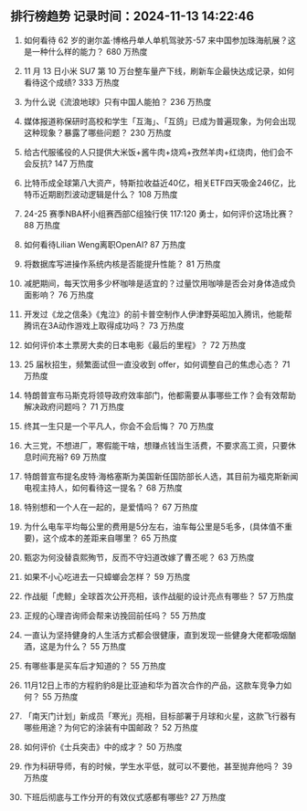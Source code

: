 
## 排行榜趋势 记录时间：2024-11-13 14:22:46
  
  1. 如何看待 62 岁的谢尔盖·博格丹单人单机驾驶苏-57 来中国参加珠海航展？这是一种什么样的能力？ 680 万热度
    
  2. 11 月 13 日小米 SU7 第 10 万台整车量产下线，刷新车企最快达成记录，如何看待这个成绩? 333 万热度
    
  3. 为什么说《流浪地球》只有中国人能拍？ 236 万热度
    
  4. 媒体报道称保研时高校和学生「互海」、「互鸽」已成为普遍现象，为何会出现这种现象？暴露了哪些问题？ 230 万热度
    
  5. 给古代服徭役的人只提供大米饭+酱牛肉+烧鸡+孜然羊肉+红烧肉，他们会不会反抗? 147 万热度
    
  6. 比特币成全球第八大资产，特斯拉收益近40亿，相关ETF四天吸金246亿，比特币近期剧烈波动逻辑是什么？ 108 万热度
    
  7. 24-25 赛季NBA杯小组赛西部C组独行侠 117:120 勇士，如何评价这场比赛？ 88 万热度
    
  8. 如何看待Lilian Weng离职OpenAI? 87 万热度
    
  9. 将数据库写进操作系统内核是否能提升性能？ 81 万热度
    
  10. 减肥期间，每天饮用多少杯咖啡是适宜的？过量饮用咖啡是否会对身体造成负面影响？ 76 万热度
    
  11. 开发过《龙之信条》《鬼泣》的前卡普空制作人伊津野英昭加入腾讯，他能帮腾讯在3A动作游戏上取得成功吗？ 73 万热度
    
  12. 如何评价本土票房大卖的日本电影《最后的里程》？ 72 万热度
    
  13. 25 届秋招生，频繁面试但一直没收到 offer，如何调整自己的焦虑心态？ 71 万热度
    
  14. 特朗普宣布马斯克将领导政府效率部门，他都需要从事哪些工作？会有效帮助解决政府问题吗？ 71 万热度
    
  15. 终其一生只是一个平凡人，你会不会后悔？ 70 万热度
    
  16. 大三党，不想进厂，寒假能干啥，想赚点钱当生活费，不要求高工资，只要休息时间充裕? 69 万热度
    
  17. 特朗普宣布提名皮特·海格塞斯为美国新任国防部长人选，其目前为福克斯新闻电视主持人，如何看待这一提名？ 68 万热度
    
  18. 特别想和一个人在一起的，是爱情吗？ 67 万热度
    
  19. 为什么电车平均每公里的费用是5分左右，油车每公里是5毛多，(具体值不重要)，这个成本的差距来自哪里？ 65 万热度
    
  20. 甄宓为何没替袁熙殉节，反而不守妇道改嫁了曹丕呢？ 63 万热度
    
  21. 如果不小心吃进去一只蟑螂会怎样？ 59 万热度
    
  22. 作战艇「虎鲸」全球首次公开亮相，该作战艇的设计亮点有哪些？ 57 万热度
    
  23. 正规的心理咨询师会帮来访挽回前任吗？ 55 万热度
    
  24. 一直认为坚持健身的人生活方式都会很健康，直到发现一些健身大佬都吸烟酗酒，这是为什么？ 55 万热度
    
  25. 有哪些事是买车后才知道的？ 55 万热度
    
  26. 11月12日上市的方程豹豹8是比亚迪和华为首次合作的产品，这款车竞争力如何？ 55 万热度
    
  27. 「南天门计划」新成员「寒光」亮相，目标部署于月球和火星，这款飞行器有哪些用途？为何它的涂装有中国邮政？ 52 万热度
    
  28. 如何评价《士兵突击》中的成才？ 50 万热度
    
  29. 作为科研导师，有的时候，学生水平低，就可以不要他，甚至抛弃他吗？ 39 万热度
    
  30. 下班后彻底与工作分开的有效仪式感都有哪些? 27 万热度
    
